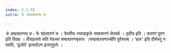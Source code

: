 ```yaml
---
index: 5.2.55
sutra: त्रेः सम्प्रसारणम् च

---
```

_त्रेः सम्प्रसारणम् च_ - त्रेः संप्रसारणं च । त्रेस्तीयः स्यात्प्रकृतेः सम्प्रसारणं चेत्यर्थः । तृतीय इति । त्रयाणां पूरण इति विग्रहः । तीयप्रत्यये सति रेफस्य सम्प्रसारणमृकारः ।सम्प्रसारयणाच्चे॑ति पूर्वरूपम् । 'हलः' इति दीर्घस्तु न भवति, 'ढ्रलोपे' इत्यतोऽण इत्यनुवृत्तेः ।